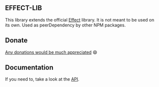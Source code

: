 ## EFFECT-LIB

This library extends the official [Effect](https://effect.website/) library. It is not meant to be used on its own. Used as peerDependency by other NPM packages.

## Donate

[Any donations would be much appreciated](https://ko-fi.com/parischap) 😄

## Documentation

If you need to, take a look at the [API](https://parischap.github.io/effect-libs/docs/effect-lib).

